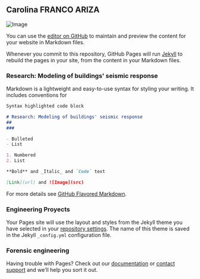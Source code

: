 ## Carolina FRANCO ARIZA

![Image](Photo1.jpg)

You can use the [editor on GitHub](https://github.com/cafariza/carolinafranco.github.io/edit/gh-pages/index.md) to maintain and preview the content for your website in Markdown files.

Whenever you commit to this repository, GitHub Pages will run [Jekyll](https://jekyllrb.com/) to rebuild the pages in your site, from the content in your Markdown files.

### Research: Modeling of buildings' seismic response

Markdown is a lightweight and easy-to-use syntax for styling your writing. It includes conventions for

```markdown
Syntax highlighted code block

# Research: Modeling of buildings' seismic response
## 
### 

- Bulleted
- List

1. Numbered
2. List

**Bold** and _Italic_ and `Code` text

[Link](url) and ![Image](src)
```

For more details see [GitHub Flavored Markdown](https://guides.github.com/features/mastering-markdown/).

### Engineering Proyects

Your Pages site will use the layout and styles from the Jekyll theme you have selected in your [repository settings](https://github.com/cafariza/carolinafranco.github.io/settings). The name of this theme is saved in the Jekyll `_config.yml` configuration file.

### Forensic engineering

Having trouble with Pages? Check out our [documentation](https://docs.github.com/categories/github-pages-basics/) or [contact support](https://support.github.com/contact) and we’ll help you sort it out.
